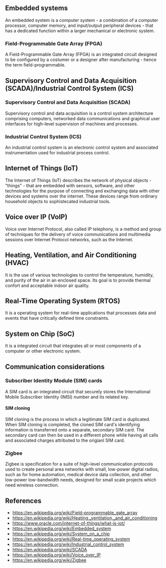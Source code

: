 ## Embedded systems
An embedded system is a computer system - a combination of a computer processor, computer memory, and input/output peripheral devices - that has a dedicated function within a larger mechanical or electronic system.
### Field-Programmable Gate Array  (FPGA)
A Field-Programmable Gate Array (FPGA) is an integrated circuit designed to be configured by a costumer or a designer after manufacturing - hence the term field-programmable.

## Supervisory Control and Data Acquisition (SCADA)/Industrial Control System (ICS)
### Supervisory Control and Data Acquisition (SCADA)
Supervisory control and data acquisition is a control system architecture comprising computers, networked data communications and graphical user interfaces for high-level supervision of machines and processes.
### Industrial Control System (ICS)
An industrial control system is an electronic control system and associated instrumentation used for industrial process control.

## Internet of Things (IoT)
The Internet of Things (IoT) describes the network of physical objects - "things" - that are embedded with sensors, software, and other technologies for the purpose of connecting and exchanging data with other devices and systems over the internet. These devices range from ordinary household objects to sophistecated industrial tools.

## Voice over IP (VoIP)
Voice over Internet Protocol, also called IP telephony, is a method and group of techniques for the delivery of voice communications and multimedia sessions over Internet Protocol networks, such as the Internet.

## Heating, Ventilation, and Air Conditioning (HVAC)
It is the use of various technologies to control the temperature, humidity, and purity of the air in an enclosed space. Its goal is to provide thermal confort and acceptable indoor air quality.

## Real-Time Operating System (RTOS)
It is a operating system for real-time applications that processes data and events that have critically defined time constraints.

## System on Chip (SoC)
It is a integrated circuit that integrates all or most components of a computer or other electronic system.

## Communication considerations
### Subscriber Identity Module (SIM) cards
A SIM card is an integrated circuit that securely stores the International Mobile Subscriber Identity (IMSI) number and its related key.
#### SIM cloning
SIM cloning is the process in which a legitimate SIM card is duplicated. When SIM cloning is completed, the cloned SIM card's identifying information is transferred onto a separate, secondary SIM card. The secondary card can then be used in a different phone while having all calls and associated charges attributed to the origianl SIM card.
### Zigbee
Zigbee is specification for a suite of high-level communication protocols used to create personal area networks with small, low-power digital radios, such as for home automation, medical device data collection, and other low-power low-bandwidth needs, designed for small scale projects which need wireless connection.

## References
- https://en.wikipedia.org/wiki/Field-programmable_gate_array
- https://en.wikipedia.org/wiki/Heating,_ventilation,_and_air_conditioning
- https://www.oracle.com/internet-of-things/what-is-iot/
- https://en.wikipedia.org/wiki/Embedded_system
- https://en.wikipedia.org/wiki/System_on_a_chip
- https://en.wikipedia.org/wiki/Real-time_operating_system
- https://en.wikipedia.org/wiki/Industrial_control_system
- https://en.wikipedia.org/wiki/SCADA
- https://en.wikipedia.org/wiki/Voice_over_IP
- https://en.wikipedia.org/wiki/Zigbee
